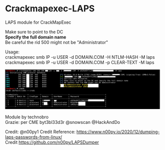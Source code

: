 # Crackmapexec-LAPS
LAPS module for CrackMapExec

Make sure to point to the DC  <br/>
**Specify the full domain name**<br/>
Be careful the rid 500 might not be "Administrator"<br/>


Usage:<br/>
crackmapexec smb IP -u USER -d DOMAIN.COM -H NTLM-HASH -M laps<br/>
crackmapexec smb IP -u USER -d DOMAIN.COM -p CLEAR-TEXT -M laps<br/>




![Screenshot](cme-lapsxx.PNG)









Module by technobro<br/>
      Grazie: per CME
byt3bl33d3r
@snowscan
@HackAndDo
      
Credit:
      @n00py1
      Credit Reference: https://www.n00py.io/2020/12/dumping-laps-passwords-from-linux/<br/>
      Credit https://github.com/n00py/LAPSDumper
